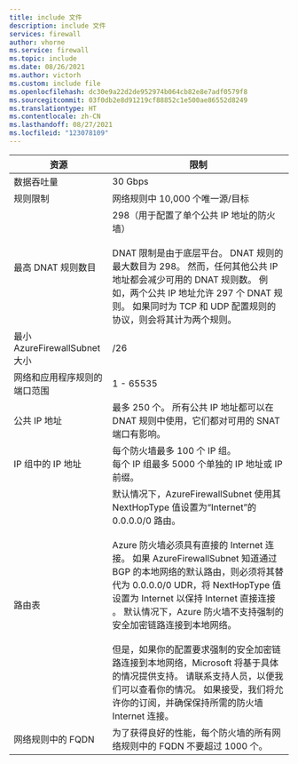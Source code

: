 ```yaml
---
title: include 文件
description: include 文件
services: firewall
author: vhorne
ms.service: firewall
ms.topic: include
ms.date: 08/26/2021
ms.author: victorh
ms.custom: include file
ms.openlocfilehash: dc30e9a22d2de952974b064cb82e8e7adf0579f8
ms.sourcegitcommit: 03f0db2e8d91219cf88852c1e500ae86552d8249
ms.translationtype: HT
ms.contentlocale: zh-CN
ms.lasthandoff: 08/27/2021
ms.locfileid: "123078109"
---
```

| 资源 | 限制 |
| --- | --- |
| 数据吞吐量 |30 Gbps|
|规则限制|网络规则中 10,000 个唯一源/目标|
|最高 DNAT 规则数目|298（用于配置了单个公共 IP 地址的防火墙）<br><br> DNAT 限制是由于底层平台。 DNAT 规则的最大数目为 298。 然而，任何其他公共 IP 地址都会减少可用的 DNAT 规则数。 例如，两个公共 IP 地址允许 297 个 DNAT 规则。 如果同时为 TCP 和 UDP 配置规则的协议，则会将其计为两个规则。|
|最小 AzureFirewallSubnet 大小 |/26|
|网络和应用程序规则的端口范围|1 - 65535|
|公共 IP 地址|最多 250 个。 所有公共 IP 地址都可以在 DNAT 规则中使用，它们都对可用的 SNAT 端口有影响。|
|IP 组中的 IP 地址|每个防火墙最多 100 个 IP 组。<br>每个 IP 组最多 5000 个单独的 IP 地址或 IP 前缀。
|路由表|默认情况下，AzureFirewallSubnet 使用其 NextHopType 值设置为“Internet”的 0.0.0.0/0 路由。<br><br>Azure 防火墙必须具有直接的 Internet 连接。 如果 AzureFirewallSubnet 知道通过 BGP 的本地网络的默认路由，则必须将其替代为 0.0.0.0/0 UDR，将 NextHopType 值设置为 Internet 以保持 Internet 直接连接 。 默认情况下，Azure 防火墙不支持强制的安全加密链路连接到本地网络。<br><br>但是，如果你的配置要求强制的安全加密链路连接到本地网络，Microsoft 将基于具体的情况提供支持。 请联系支持人员，以便我们可以查看你的情况。 如果接受，我们将允许你的订阅，并确保保持所需的防火墙 Internet 连接。|
|网络规则中的 FQDN|为了获得良好的性能，每个防火墙的所有网络规则中的 FQDN 不要超过 1000 个。|